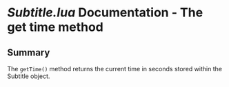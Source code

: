 # *Subtitle.lua* Documentation - The get time method

## Summary

The `getTime()` method returns the current time in seconds stored within the Subtitle object.
